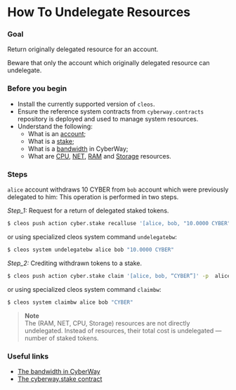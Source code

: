 # How To Undelegate Resources

### Goal
Return originally delegated resource for an account.

Beware that only the account which originally delegated resource can undelegate.

### Before you begin
  * Install the currently supported version of `cleos`.
  * Ensure the reference system contracts from `cyberway.contracts` repository is deployed and used to manage system resources.
  * Understand the following:
    * What is an [account](https://docs.cyberway.io/users/glossary#account);
    * What is a [stake](https://docs.cyberway.io/users/glossary#stake);
    * What is a [bandwidth](https://docs.cyberway.io/users/glossary#bandwidth) in CyberWay;
    * What are [CPU](https://docs.cyberway.io/users/glossary#cpu), [NET](https://docs.cyberway.io/users/glossary#net), [RAM](https://docs.cyberway.io/users/glossary#ram) and [Storage](https://docs.cyberway.io/users/glossary#storage) resources.

### Steps
`alice` account withdraws 10 CYBER from `bob` account which were previously delegated to him:
This operation is performed in two steps.  

*Step_1:* Request for a return of delegated staked tokens.
```sh
$ cleos push action cyber.stake recalluse '[alice, bob, "10.0000 CYBER"]' -p alice@active
```

or using specialized cleos system command `undelegatebw`:
```sh
$ cleos system undelegatebw alice bob "10.0000 CYBER"
```

*Step_2:* Crediting withdrawn tokens to a stake.
```sh
$ cleos push action cyber.stake claim '[alice, bob, “CYBER”]' -p  alice@active
```

or using specialized cleos system command `claimbw`:
```sh
$ cleos system claimbw alice bob "CYBER"
```

> **Note**  
> The (RAM, NET, CPU, Storage) resources are not directly undelegated. Instead of resources, their total cost is undelegated — number of staked tokens.

### Useful links
  * [The bandwidth in CyberWay](https://docs.cyberway.io/users/bandwidth_implementation#bandwidth-sharing)
  * [The cyberway.stake contract](https://docs.cyberway.io/devportal/system_contracts/cyber.stake_contract)
